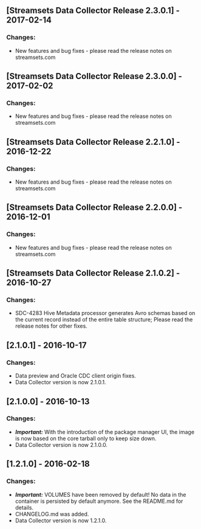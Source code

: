 ## [Streamsets Data Collector Release 2.3.0.1] - 2017-02-14
### Changes:
- New features and bug fixes - please read the release notes on streamsets.com

## [Streamsets Data Collector Release 2.3.0.0] - 2017-02-02
### Changes:
- New features and bug fixes - please read the release notes on streamsets.com

## [Streamsets Data Collector Release 2.2.1.0] - 2016-12-22
### Changes:
- New features and bug fixes - please read the release notes on streamsets.com

## [Streamsets Data Collector Release 2.2.0.0] - 2016-12-01
### Changes:
- New features and bug fixes - please read the release notes on streamsets.com

## [Streamsets Data Collector Release 2.1.0.2] - 2016-10-27
### Changes:
- SDC-4283 Hive Metadata processor generates Avro schemas based on the current 
  record instead of the entire table structure; Please read the release notes
  for other fixes.

## [2.1.0.1] - 2016-10-17
### Changes:
- Data preview and Oracle CDC client origin fixes.
- Data Collector version is now 2.1.0.1.

## [2.1.0.0] - 2016-10-13
### Changes:
- **_Important:_** With the introduction of the package manager UI, the image
  is now based on the core tarball only to keep size down.
- Data Collector version is now 2.1.0.0.

## [1.2.1.0] - 2016-02-18
### Changes:
- **_Important:_** VOLUMES have been removed by default! No data in the
  container is persisted by default anymore. See the README.md for details.
- CHANGELOG.md was added.
- Data Collector version is now 1.2.1.0.
